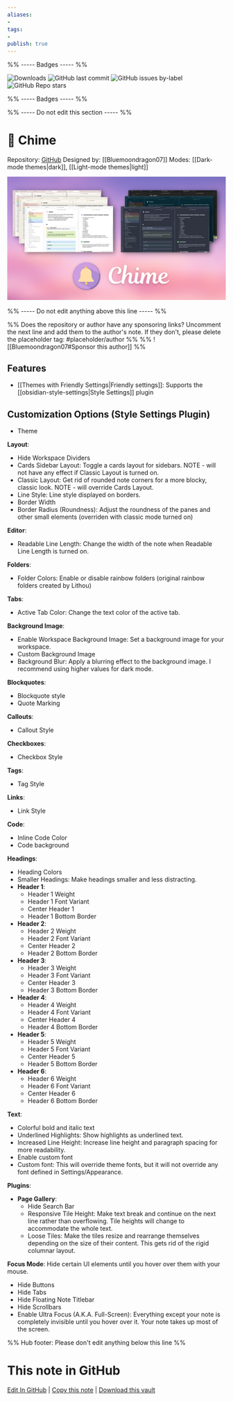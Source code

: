 ```yaml
---
aliases:
- 
tags: 
- 
publish: true
---
```


%% ----- Badges ----- %%

![Downloads](https://img.shields.io/badge/downloads-16880-573E7A?style=for-the-badge&logo=)
![GitHub last commit](https://img.shields.io/github/last-commit/Bluemoondragon07/chime-theme?color=573E7A&label=last%20update&logo=github&style=for-the-badge)
![GitHub issues by-label](https://img.shields.io/github/issues/Bluemoondragon07/chime-theme/help%20wanted?color=573E7A&logo=github&style=for-the-badge) 
![GitHub Repo stars](https://img.shields.io/github/stars/Bluemoondragon07/chime-theme?color=573E7A&logo=github&style=for-the-badge)

%% ----- Badges ----- %%

%% ----- Do not edit this section ----- %%

# 🔔 Chime

Repository: [GitHub](https://github.com/Bluemoondragon07/chime-theme)
Designed by: [[Bluemoondragon07]]
Modes: [[Dark-mode themes|dark]], [[Light-mode themes|light]]



![screenshot](https://github.com/Bluemoondragon07/chime-theme/raw/HEAD/Chime.png)

%% ----- Do not edit anything above this line ----- %% 

%% Does the repository or author have any sponsoring links? Uncomment the next line and add them to the author's note. If they don't, please delete the placeholder tag: #placeholder/author %%
%% ![[Bluemoondragon07#Sponsor this author]] %%


## Features

- [[Themes with Friendly Settings|Friendly settings]]: Supports the [[obsidian-style-settings|Style Settings]] plugin

## Customization Options (Style Settings Plugin) 
- Theme

**Layout**: 
- Hide Workspace Dividers
- Cards Sidebar Layout: Toggle a cards layout for sidebars. NOTE - will not have any effect if Classic Layout is turned on.
- Classic Layout: Get rid of rounded note corners for a more blocky, classic look. NOTE - will override Cards Layout.
- Line Style: Line style displayed on borders.
- Border Width
- Border Radius (Roundness): Adjust the roundness of the panes and other small elements (overriden with classic mode turned on)

**Editor**: 
- Readable Line Length: Change the width of the note when Readable Line Length is turned on.

**Folders**: 
- Folder Colors: Enable or disable rainbow folders (original rainbow folders created by Lithou)

**Tabs**: 
- Active Tab Color: Change the text color of the active tab.

**Background Image**: 
- Enable Workspace Background Image: Set a background image for your workspace.
- Custom Background Image
- Background Blur: Apply a blurring effect to the background image. I recommend using higher values for dark mode.

**Blockquotes**: 
- Blockquote style
- Quote Marking

**Callouts**: 
- Callout Style

**Checkboxes**: 
- Checkbox Style

**Tags**: 
- Tag Style

**Links**: 
- Link Style

**Code**: 
- Inline Code Color
- Code background

**Headings**: 
- Heading Colors
- Smaller Headings: Make headings smaller and less distracting.
- **Header 1**: 
    - Header 1 Weight
    - Header 1 Font Variant
    - Center Header 1
    - Header 1 Bottom Border
- **Header 2**: 
    - Header 2 Weight
    - Header 2 Font Variant
    - Center Header 2
    - Header 2 Bottom Border
- **Header 3**: 
    - Header 3 Weight
    - Header 3 Font Variant
    - Center Header 3
    - Header 3 Bottom Border
- **Header 4**: 
    - Header 4 Weight
    - Header 4 Font Variant
    - Center Header 4
    - Header 4 Bottom Border
- **Header 5**: 
    - Header 5 Weight
    - Header 5 Font Variant
    - Center Header 5
    - Header 5 Bottom Border
- **Header 6**: 
    - Header 6 Weight
    - Header 6 Font Variant
    - Center Header 6
    - Header 6 Bottom Border

**Text**: 
- Colorful bold and italic text
- Underlined Highlights: Show highlights as underlined text.
- Increased Line Height: Increase line height and paragraph spacing for more readability.
- Enable custom font
- Custom font: This will override theme fonts, but it will not override any font defined in Settings/Appearance.

**Plugins**: 
- **Page Gallery**: 
    - Hide Search Bar
    - Responsive Tile Height: Make text break and continue on the next line rather than overflowing. Tile heights will change to accommodate the whole text.
    - Loose Tiles: Make the tiles resize and rearrange themselves depending on the size of their content. This gets rid of the rigid columnar layout.

**Focus Mode**: Hide certain UI elements until you hover over them with your mouse.
- Hide Buttons
- Hide Tabs
- Hide Floating Note Titlebar
- Hide Scrollbars
- Enable Ultra Focus (A.K.A. Full-Screen): Everything except your note is completely invisible until you hover over it. Your note takes up most of the screen.


%% Hub footer: Please don't edit anything below this line %%

# This note in GitHub

<span class="git-footer">[Edit In GitHub](https://github.dev/obsidian-community/obsidian-hub/blob/main/02%20-%20Community%20Expansions/02.05%20All%20Community%20Expansions/Themes/%F0%9F%94%94%20Chime.md "git-hub-edit-note") | [Copy this note](https://raw.githubusercontent.com/obsidian-community/obsidian-hub/main/02%20-%20Community%20Expansions/02.05%20All%20Community%20Expansions/Themes/%F0%9F%94%94%20Chime.md "git-hub-copy-note") | [Download this vault](https://github.com/obsidian-community/obsidian-hub/archive/refs/heads/main.zip "git-hub-download-vault") </span>
